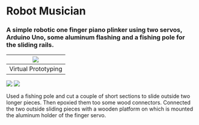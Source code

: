 # Robot Musician
### A simple robotic one finger piano plinker using two servos, Arduino Uno, some aluminum flashing and a fishing pole for the sliding rails.

|![](https://i.stack.imgur.com/eDkyE.jpg)|
|:--:| 
| Virtual Prototyping |








![](https://content.instructables.com/ORIG/FMN/446E/I8H6AHR6/FMN446EI8H6AHR6.jpg?auto=webp&frame=1&width=400&height=1024&fit=bounds&md=071368d48c37087390113336d82b2656.png)
![](https://content.instructables.com/ORIG/FRT/N8A7/I8H6AHS8/FRTN8A7I8H6AHS8.jpg?auto=webp&frame=1&width=400&height=1024&fit=bounds&md=98299979a8827b75845cd63b3eadfcf9.png)

Used a fishing pole and cut a couple of short sections to slide outside two longer pieces. Then epoxied them too some wood connectors. Connected the two outside sliding pieces with a wooden platform on which is mounted the aluminum holder of the finger servo.

 
